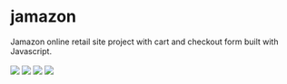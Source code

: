 # jamazon
Jamazon online retail site project with cart and checkout form built with Javascript. 
<br><br>
<a href="https://jeffnewcomer.github.io/jamazon/"><img src="https://i.imgur.com/i79tt1N.png"></a>
<a href="https://jeffnewcomer.github.io/jamazon/"><img src="https://i.imgur.com/wcdb7oH.png"></a>
<a href="https://jeffnewcomer.github.io/jamazon/"><img src="https://i.imgur.com/YxEIhEU.png"></a>
<a href="https://jeffnewcomer.github.io/jamazon/"><img src="https://i.imgur.com/86fcZ2L.png"></a>
